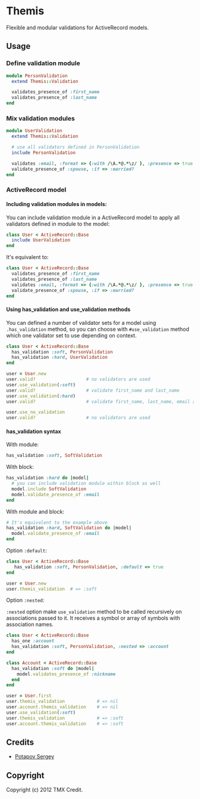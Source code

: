 # Themis

Flexible and modular validations for ActiveRecord models.

## Usage

### Define validation module

```ruby
module PersonValidation
  extend Themis::Validation

  validates_presence_of :first_name
  validates_presence_of :last_name
end
```

### Mix validation modules

```ruby
module UserValidation
  extend Themis::Validation

  # use all validators defined in PersonValidation
  include PersonValidation

  validates :email, :format => {:with /\A.*@.*\z/ }, :presence => true
  validate_presence_of :spouse, :if => :married?
end
```

### ActiveRecord model

#### Including validation modules in models:

You can include validation module in a ActiveRecord model to apply all validators
defined in module to the model:

```ruby
class User < ActiveRecord::Base
  include UserValidation
end
```

It's equivalent to:

```ruby
class User < ActiveRecord::Base
  validates_presence_of :first_name
  validates_presence_of :last_name
  validates :email, :format => {:with /\A.*@.*\z/ }, :presence => true
  validate_presence_of :spouse, :if => :married?
end
```

#### Using has\_validation and use\_validation methods

You can defined a number of validator sets for a model using `.has_validation` method, so you can
choose with `#use_validation` method which one validator set to use depending on context.

```ruby
class User < ActiveRecord::Base
  has_validation :soft, PersonValidation
  has_validation :hard, UserValidation
end

user = User.new
user.valid?                   # no validators are used
user.use_validation(:soft)
user.valid?                   # validate first_name and last_name
user.use_validation(:hard)
user.valid?                   # validate first_name, last_name, email and spouse(if user is married)

user.use_no_validation
user.valid?                   # no validators are used
```

#### has\_validation syntax

With module:


```ruby
has_validation :soft, SoftValidation
```

With block:

```ruby
has_validation :hard do |model|
  # you can include validation module within block as well
  model.include SoftValidation
  model.validate_presence_of :email
end
```

With module and block:

```ruby
# It's equivalent to the example above
has_validation :hard, SoftValidation do |model|
  model.validate_presence_of :email
end
```

Option `:default`:

```ruby
class User < ActiveRecord::Base
   has_validation :soft, PersonValidation, :default => true
end

user = User.new
user.themis_validation  # => :soft
```

Option `:nested`:

`:nested` option make `use_validation` method to be called recursively on associations passed to it.
It receives a symbol or array of symbols with association names.

```ruby
class User < ActiveRecord::Base
  has_one :account
  has_validation :soft, PersonValidation, :nested => :account
end

class Account < ActiveRecord::Base
  has_validation :soft do |model|
    model.validates_presence_of :nickname
  end
end

user = User.first
user.themis_validation            # => nil
user.account.themis_validation    # => nil
user.use_validation(:soft)
user.themis_validation            # => :soft
user.account.themis_validation    # => :soft
```

## Credits

* [Potapov Sergey](https://github.com/greyblake)

## Copyright

Copyright (c) 2012 TMX Credit.
